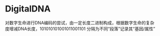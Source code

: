# DigitalDNA
对数字生命进行DNA编码的尝试，由一定长度二进制构成，根据数字生命的复杂度增减DNA长度，101010101001011001101 分隔为不同“段落”记录其“基因/属性”
